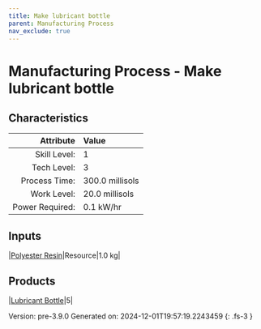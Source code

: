 ```yaml
---
title: Make lubricant bottle
parent: Manufacturing Process
nav_exclude: true
---
```

# Manufacturing Process - Make lubricant bottle


## Characteristics

| Attribute      | Value |
|--------:|:------|
|Skill Level:|1|
|Tech Level:|3|
|Process Time:|300.0 millisols|
|Work Level:|20.0 millisols|
|Power Required:|0.1 kW/hr|

## Inputs

|[Polyester Resin](../resource/polyester-resin.html)|Resource|1.0 kg|

## Products

|[Lubricant Bottle](../part/lubricant-bottle.html)|5|


Version: pre-3.9.0 Generated on: 2024-12-01T19:57:19.2243459
{: .fs-3 }

